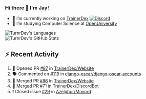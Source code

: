### Hi there 👋 I'm Jay!

- 🔭 I’m currently working on [TrainerDex](https://www.github.com/TrainerDex) [![Discord](https://discordapp.com/api/v6/guilds/364313717720219651/widget.png?style=shield)](http://discord.trainerdex.co.uk/)
- 🤔 I’m studying Computer Science at [OpenUniversity](http://www.open.ac.uk/courses/computing-it/degrees/bsc-computing-it-software-q62-soft)

![TurnrDev's Languages](https://github-readme-stats.vercel.app/api/top-langs/?username=TurnrDev&layout=compact&hide_border=true&title_color=1fa6aa&text_color=233247)
<br>
![TurnrDev's GitHub Stats](https://github-readme-stats.vercel.app/api?username=TurnrDev&show_icons=true&hide_border=true&count_private=true&include_all_commits=true&icon_color=1fa6aa&title_color=1fa6aa&text_color=233247)
<br>

## :zap: Recent Activity

<!--START_SECTION:activity-->
1. 💪 Opened PR [#87](https://github.com/TrainerDex/Website/pull/87) in [TrainerDex/Website](https://github.com/TrainerDex/Website)
2. 🗣 Commented on [#119](https://github.com/django-oscar/django-oscar-accounts/issues/119) in [django-oscar/django-oscar-accounts](https://github.com/django-oscar/django-oscar-accounts)
3. 🎉 Merged PR [#86](https://github.com/TrainerDex/Website/pull/86) in [TrainerDex/Website](https://github.com/TrainerDex/Website)
4. 🎉 Merged PR [#71](https://github.com/TrainerDex/DiscordBot/pull/71) in [TrainerDex/DiscordBot](https://github.com/TrainerDex/DiscordBot)
5. ❗️ Closed issue [#29](https://github.com/Azelphur/Monord/issues/29) in [Azelphur/Monord](https://github.com/Azelphur/Monord)
<!--END_SECTION:activity-->

